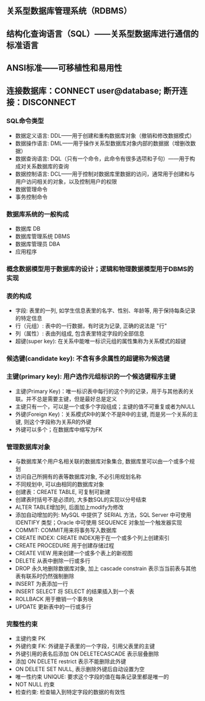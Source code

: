 ## 关系型数据库管理系统（RDBMS）
## 结构化查询语言（SQL）——关系型数据库进行通信的标准语言
## ANSI标准——可移植性和易用性
## 连接数据库：CONNECT user@database; 断开连接：DISCONNECT

### SQL命令类型
- 数据定义语言: DDL——用于创建和重构数据库对象（撤销和修改数据模式）
- 数据操作语言: DML——用于操作关系型数据库对象内部的数据据（增删改数据）
- 数据查询语言: DQL（只有一个命令，此命令有很多选项和子句）——用于构成对关系数据库的查询
- 数据控制语言: DCL——用于控制对数据库里数据的访问，通常用于创建和与用户访问相关的对象，以及控制用户的权限
- 数据管理命令
- 事务控制命令

### 数据库系统的一般构成
- 数据库 DB
- 数据库管理系统 DBMS
- 数据库管理员 DBA
- 应用程序

### 概念数据模型用于数据库的设计；逻辑和物理数据模型用于DBMS的实现
### 表的构成
- 字段: 表里的一列, 如学生信息表里的名字、性别、年龄等, 用于保持每条记录的特定信息
- 行（元组）: 表中的一行数据，有时说为记录, 正确的说法是 "行"
- 列（属性）: 表由列组成, 包含表里特定字段的全部信息
- 超键(super key): 在关系中能唯一标识元组的属性集称为关系模式的超键

### 候选键(candidate key): 不含有多余属性的超键称为候选键
### 主键(primary key): 用户选作元组标识的一个候选键程序主键
- 主键(Primary Key)：唯一标识表中每行的这个列的记录，用于与其他表的关联。并不总是需要主键，但是最好总是定义
- 主键只有一个，可以是一个或多个字段组成；主键的值不可重复或者为NULL
- 外键(Foreign Key)：关系模式R中的某个不是R中的主键, 而是另一个关系的主键, 则这个字段称为关系R的外键
- 外键可以多个；在数据库中缩写为FK

### 管理数据库对象
- 与数据库某个用户名相关联的数据库对象集合, 数据库里可以由一个或多个规划
- 访问自己所拥有的表等数据库对象, 不必引用规划名称
- 不同规划中, 可以由相同的数据库对象
- 创建表：CREATE TABLE, 可复制可新建
- 创建表时括号不是必须的, 大多数SQL的实现以分号结束
- ALTER TABLE增加列, 后面加上modify为修改
- 添加自动增加的列: MySQL 中提供了 SERIAL 方法，SQL Server 中可使用 IDENTIFY 类型；Oracle 中可使用 SEQUENCE 对象加一个触发器实现
- COMMIT: COMMIT用来将事务写入数据库
- CREATE INDEX: CREATE INDEX用于在一个或多个列上创建索引
- CREATE PROCEDURE 用于创建存储过程
- CREATE VIEW 用来创建一个或多个表上的新视图
- DELETE 从表中删除一行或多行
- DROP 永久地删除数据库对象, 加上 cascade constrain 表示当当前表与其他表有联系时仍然强制删除
- INSERT 为表添加一行
- INSERT SELECT 将 SELECT 的结果插入到一个表
- ROLLBACK 用于撤销一个事务块
- UPDATE 更新表中的一行或多行

### 完整性约束
- 主键约束 PK
- 外键约束 FK: 外键是子表里的一个字段，引用父表里的主键
- 外键引用的表名后添加 ON DELETECASCADE 表示层叠删除
- 添加 ON DELETE restrict 表示不能删除此外键
- ON DELETE SET NULL, 表示删除外键后自动设置为空
- 唯一性约束 UNIQUE: 要求这个字段的值在每条记录里都是唯一的
- NOT NULL 约束
- 检查约束: 检查输入到特定字段的数据的有效性

